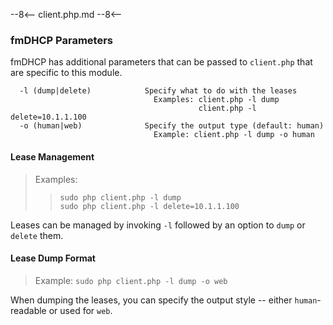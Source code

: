 --8<--
client.php.md
--8<--

### fmDHCP Parameters
fmDHCP has additional parameters that can be passed to `client.php` that are specific to this module.

```
  -l (dump|delete)            Specify what to do with the leases
                                Examples: client.php -l dump
                                          client.php -l delete=10.1.1.100
  -o (human|web)              Specify the output type (default: human)
                                Example: client.php -l dump -o human
```

#### Lease Management
>Examples:
>>```
>>sudo php client.php -l dump
>>sudo php client.php -l delete=10.1.1.100
>>```

Leases can be managed by invoking `-l` followed by an option to `dump` or `delete` them.

#### Lease Dump Format
>Example: `sudo php client.php -l dump -o web`

When dumping the leases, you can specify the output style -- either `human`-readable or used for `web`.

